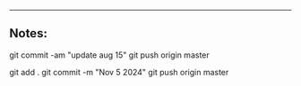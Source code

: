 ----

## Notes:

git commit -am "update aug 15"
git push origin master

git add .
git commit -m "Nov 5 2024"
git push origin master
